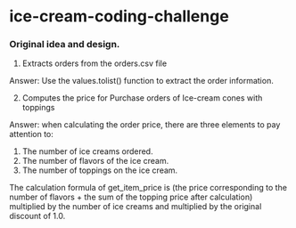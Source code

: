 # ice-cream-coding-challenge

### Original idea and design.
1. Extracts orders from the orders.csv file

Answer: Use the values.tolist() function to extract the order information.

2. Computes the price for Purchase orders of Ice-cream cones with toppings

Answer: when calculating the order price, there are three elements to pay attention to:
1) The number of ice creams ordered.
2) The number of flavors of the ice cream.
3) The number of toppings on the ice cream.

The calculation formula of get_item_price is (the price corresponding to the number of flavors + the sum of the topping price after calculation) multiplied by the number of ice creams and multiplied by the original discount of 1.0.
